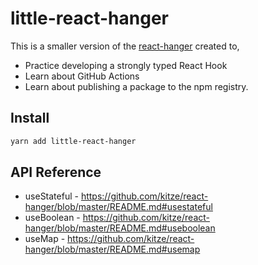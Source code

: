 # little-react-hanger

This is a smaller version of the [react-hanger](https://github.com/kitze/react-hanger) created to,

- Practice developing a strongly typed React Hook
- Learn about GitHub Actions
- Learn about publishing a package to the npm registry.

## Install

```bash
yarn add little-react-hanger
```

## API Reference

- useStateful - https://github.com/kitze/react-hanger/blob/master/README.md#usestateful
- useBoolean - https://github.com/kitze/react-hanger/blob/master/README.md#useboolean
- useMap - https://github.com/kitze/react-hanger/blob/master/README.md#usemap
